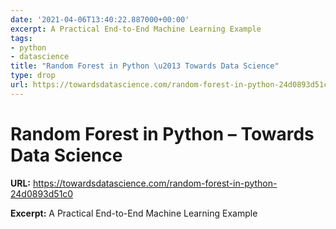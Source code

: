 ```yaml
---
date: '2021-04-06T13:40:22.887000+00:00'
excerpt: A Practical End-to-End Machine Learning Example
tags:
- python
- datascience
title: "Random Forest in Python \u2013 Towards Data Science"
type: drop
url: https://towardsdatascience.com/random-forest-in-python-24d0893d51c0
---
```


# Random Forest in Python – Towards Data Science

**URL:** https://towardsdatascience.com/random-forest-in-python-24d0893d51c0

**Excerpt:** A Practical End-to-End Machine Learning Example
